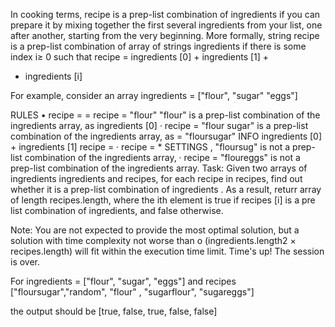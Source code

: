 
In cooking terms, recipe is a prep-list combination of ingredients if you can prepare it by mixing together the first several ingredients from your list, one after another, starting from the very beginning. More formally, string recipe is a prep-list combination of array of strings ingredients if there is some index i≥ 0 such that recipe = ingredients [0] + ingredients [1] +
+ ingredients [i]

For example, consider an array ingredients =
["flour", "sugar" "eggs"]

RULES
• recipe =
= recipe = "flour"
"flour" is a prep-list combination of the ingredients array, as ingredients [0]
·
recipe = "flour sugar" is a prep-list combination of the ingredients array, as = "floursugar"
INFO
ingredients [0] + ingredients [1] recipe =
· recipe =
*
SETTINGS
,
"floursug" is not a prep-list combination of the ingredients array, · recipe = "floureggs" is not a prep-list combination of the ingredients array.
Task: Given two arrays of ingredients ingredients and recipes, for each recipe in recipes, find out whether it is a prep-list combination of ingredients . As a result, returr array of length recipes.length, where the ith element is true if recipes [i] is a pre list combination of ingredients, and false otherwise.

Note: You are not expected to provide the most optimal solution, but a solution with time complexity not worse than o (ingredients.length2 × recipes.length) will fit within the execution time limit.
Time's up!
The session is over.
 
For ingredients = ["flour", "sugar", "eggs"] and 
recipes ["floursugar","random", "flour" , "sugarflour", "sugareggs"]

the output should be  [true, false, true, false, false] 